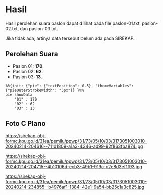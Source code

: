 # Hasil

Hasil perolehan suara paslon dapat dilihat pada file paslon-01.txt, paslon-02.txt, dan paslon-03.txt.

Jika tidak ada, artinya data tersebut belum ada pada SIREKAP.

## Perolehan Suara

 * Paslon 01: **170**.
 * Paslon 02: **62**.
 * Paslon 03: **13**.

```mermaid
%%{init: {"pie": {"textPosition": 0.5}, "themeVariables": {"pieOuterStrokeWidth": "5px"}} }%%
pie showData
    "01" : 170
    "02" : 62
    "03" : 13
```
## Foto C Plano

https://sirekap-obj-formc.kpu.go.id/31ea/pemilu/ppwp/31/73/05/10/03/3173051003010-20240214-204616--711d1809-a1a3-4346-ad99-92f863fba874.jpg

https://sirekap-obj-formc.kpu.go.id/31ea/pemilu/ppwp/31/73/05/10/03/3173051003010-20240214-204715--4b10106d-ecb3-49b1-919c-c2e8d3ef1f93.jpg

https://sirekap-obj-formc.kpu.go.id/31ea/pemilu/ppwp/31/73/05/10/03/3173051003010-20240214-234855--b4976af1-1384-42e1-9a54-bb25c1a3c825.jpg

